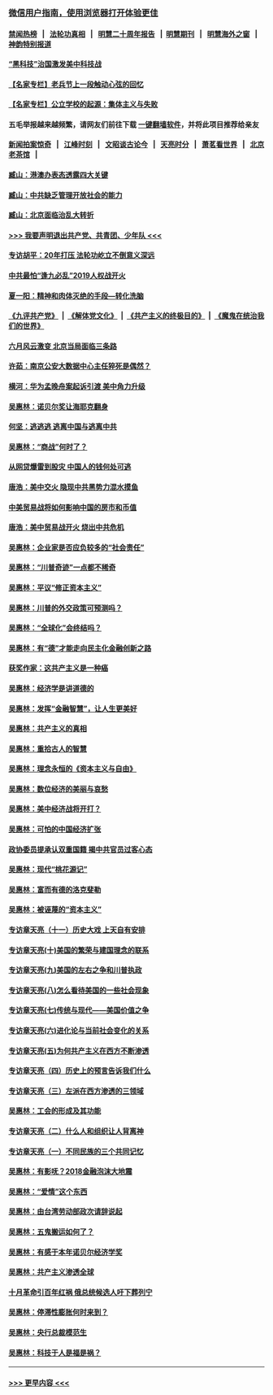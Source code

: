 ### [微信用户指南，使用浏览器打开体验更佳](https://github.com/gfw-breaker/banned-news1/blob/master/indexes/wechat-guide.md?t=0)
#### [禁闻热榜](热点新闻.md?t=0)  &nbsp;&nbsp;|&nbsp;&nbsp; [法轮功真相](https://github.com/gfw-breaker/truth/blob/master/README.md?t=0) &nbsp;&nbsp;|&nbsp;&nbsp; [明慧二十周年报告](https://github.com/gfw-breaker/mh-reports/blob/master/README.md?t=0) &nbsp;&nbsp;|&nbsp;&nbsp;[明慧期刊](https://github.com/gfw-breaker/mh-qikan) &nbsp;&nbsp;|&nbsp;&nbsp; [明慧海外之窗](https://github.com/gfw-breaker/mh-news/blob/master/README.md?t=0) &nbsp;&nbsp;|&nbsp;&nbsp; [神韵特别报道](https://github.com/gfw-breaker/mh-news/blob/master/shenyun.md?t=0)
#### [“黑科技”治国激发美中科技战](../pages/nsc423/n11638056.md?t=02040301) 
#### [【名家专栏】老兵节上一段触动心弦的回忆](../pages/nsc423/n11646016.md?t=02040301) 
#### [【名家专栏】公立学校的起源：集体主义与失败](../pages/nsc423/n11601833.md?t=02040301) 
#### 五毛举报越来越频繁，请网友们前往下载 [一键翻墙软件](https://github.com/gfw-breaker/ssr-accounts)，并将此项目推荐给亲友
#### [新闻拍案惊奇](https://github.com/gfw-breaker/banned-news1/blob/master/pages/link4.md) &nbsp;&nbsp;|&nbsp;&nbsp; [江峰时刻](https://github.com/gfw-breaker/banned-news1/blob/master/pages/link4.md) &nbsp;&nbsp;|&nbsp;&nbsp; [文昭谈古论今](https://github.com/gfw-breaker/banned-news1/blob/master/pages/link4.md) &nbsp;&nbsp;|&nbsp;&nbsp; [天亮时分](https://github.com/gfw-breaker/banned-news1/blob/master/pages/link4.md) &nbsp;&nbsp;|&nbsp;&nbsp; [萧茗看世界](https://github.com/gfw-breaker/banned-news1/blob/master/pages/link4.md) &nbsp;&nbsp;|&nbsp;&nbsp; [北京老茶馆](https://github.com/gfw-breaker/banned-news1/blob/master/pages/link4.md) &nbsp;&nbsp;|&nbsp;&nbsp; 
#### [臧山：港澳办表态透露四大关键](../pages/nsc423/n11421628.md?t=02040301) 
#### [臧山：中共缺乏管理开放社会的能力](../pages/nsc423/n11407457.md?t=02040301) 
#### [臧山：北京面临治乱大转折](../pages/nsc423/n11406895.md?t=02040301) 
#### [>>> 我要声明退出共产党、共青团、少年队 <<<](https://github.com/begood0513/goodnews/blob/master/quit/letter.md) 
#### [专访胡平：20年打压 法轮功屹立不倒意义深远](../pages/nsc423/n11398800.md?t=02040301) 
#### [中共最怕“逢九必乱”2019人权战开火](../pages/nsc423/n11385248.md?t=02040301) 
#### [夏一阳：精神和肉体灭绝的手段—转化洗脑](../pages/nsc423/n11368250.md?t=02040301) 
#### [《九评共产党》](https://github.com/begood0513/9ping.md/blob/master/README.md) &nbsp;|&nbsp; [《解体党文化》](../../../../jtdwh.md/blob/master/README.md)  &nbsp;|&nbsp; [《共产主义的终极目的》](../../../../gczydzjmd.md/blob/master/README.md) &nbsp;|&nbsp; [《魔鬼在统治我们的世界》](../../../../mgztzwmdsj.md/blob/master/README.md) 
#### [六月风云激变 北京当局面临三条路](../pages/nsc423/n11313668.md?t=02040301) 
#### [许茹：南京公安大数据中心主任猝死是偶然？](../pages/nsc423/n11064744.md?t=02040301) 
#### [横河：华为孟晚舟案起诉引渡 美中角力升级](../pages/nsc423/n11027230.md?t=02040301) 
#### [吴惠林：诺贝尔奖让海耶克翻身](../pages/nsc423/n10890049.md?t=02040301) 
#### [何坚：逃逃逃 逃离中国与逃离中共](../pages/nsc423/n10592891.md?t=02040301) 
#### [吴惠林：“商战”何时了？](../pages/nsc423/n10573558.md?t=02040301) 
#### [从网贷爆雷到股灾 中国人的钱何处可逃](../pages/nsc423/n10572800.md?t=02040301) 
#### [唐浩：美中交火 隐现中共黑势力混水摸鱼](../pages/nsc423/n10544040.md?t=02040301) 
#### [中美贸易战将如何影响中国的房市和币值](../pages/nsc423/n10543697.md?t=02040301) 
#### [唐浩：美中贸易战开火 烧出中共危机](../pages/nsc423/n10540126.md?t=02040301) 
#### [吴惠林：企业家是否应负较多的“社会责任”](../pages/nsc423/n10535022.md?t=02040301) 
#### [吴惠林：“川普奇迹”一点都不稀奇](../pages/nsc423/n10512808.md?t=02040301) 
#### [吴惠林：平议“修正资本主义”](../pages/nsc423/n10495724.md?t=02040301) 
#### [吴惠林：川普的外交政策可预测吗？](../pages/nsc423/n10462387.md?t=02040301) 
#### [吴惠林：“全球化”会终结吗？](../pages/nsc423/n10452838.md?t=02040301) 
#### [吴惠林：有“德”才能走向民主化金融创新之路](../pages/nsc423/n10432292.md?t=02040301) 
#### [获奖作家：这共产主义是一种癌](../pages/nsc423/n10431541.md?t=02040301) 
#### [吴惠林：经济学是讲道德的](../pages/nsc423/n10398014.md?t=02040301) 
#### [吴惠林：发挥“金融智慧”，让人生更美好](../pages/nsc423/n10375019.md?t=02040301) 
#### [吴惠林：共产主义的真相](../pages/nsc423/n10351394.md?t=02040301) 
#### [吴惠林：重拾古人的智慧](../pages/nsc423/n10337691.md?t=02040301) 
#### [吴惠林：理念永恒的《资本主义与自由》](../pages/nsc423/n10316274.md?t=02040301) 
#### [吴惠林：数位经济的美丽与哀愁](../pages/nsc423/n10292946.md?t=02040301) 
#### [吴惠林：美中经济战将开打？](../pages/nsc423/n10258825.md?t=02040301) 
#### [吴惠林：可怕的中国经济扩张](../pages/nsc423/n10219147.md?t=02040301) 
#### [政协委员提承认双重国籍 揭中共官员过客心态](../pages/nsc423/n10208809.md?t=02040301) 
#### [吴惠林：现代“桃花源记”](../pages/nsc423/n10185234.md?t=02040301) 
#### [吴惠林：富而有德的洛克斐勒](../pages/nsc423/n10142264.md?t=02040301) 
#### [吴惠林：被诬蔑的“资本主义”](../pages/nsc423/n10124816.md?t=02040301) 
#### [专访章天亮（十一）历史大戏 上天自有安排](../pages/nsc423/n10094905.md?t=02040301) 
#### [专访章天亮(十)美国的繁荣与建国理念的联系](../pages/nsc423/n10094899.md?t=02040301) 
#### [专访章天亮(九)美国的左右之争和川普执政](../pages/nsc423/n10094889.md?t=02040301) 
#### [专访章天亮(八)怎么看待美国的一些社会现象](../pages/nsc423/n10094857.md?t=02040301) 
#### [专访章天亮(七)传统与现代——美国价值之争](../pages/nsc423/n10093140.md?t=02040301) 
#### [专访章天亮(六)进化论与当前社会变化的关系](../pages/nsc423/n10092036.md?t=02040301) 
#### [专访章天亮(五)为何共产主义在西方不断渗透](../pages/nsc423/n10083620.md?t=02040301) 
#### [专访章天亮（四）历史上的预言告诉我们什么](../pages/nsc423/n10083606.md?t=02040301) 
#### [专访章天亮（三）左派在西方渗透的三领域](../pages/nsc423/n10081115.md?t=02040301) 
#### [吴惠林：工会的形成及其功能](../pages/nsc423/n10080633.md?t=02040301) 
#### [专访章天亮（二）什么人和组织让人背离神](../pages/nsc423/n10076637.md?t=02040301) 
#### [专访章天亮（一）不同民族的三个共同记忆](../pages/nsc423/n10074188.md?t=02040301) 
#### [吴惠林：有影呒？2018金融泡沫大地震](../pages/nsc423/n10040534.md?t=02040301) 
#### [吴惠林：“爱情”这个东西](../pages/nsc423/n10019423.md?t=02040301) 
#### [吴惠林：由台湾劳动部政次请辞说起](../pages/nsc423/n9979679.md?t=02040301) 
#### [吴惠林：五鬼搬运如何了？](../pages/nsc423/n9925338.md?t=02040301) 
#### [吴惠林：有感于本年诺贝尔经济学奖](../pages/nsc423/n9871883.md?t=02040301) 
#### [吴惠林：共产主义渗透全球](../pages/nsc423/n9812748.md?t=02040301) 
#### [十月革命引百年红祸 俄总统候选人吁下葬列宁](../pages/nsc423/n9810182.md?t=02040301) 
#### [吴惠林：停滞性膨胀何时来到？](../pages/nsc423/n9764136.md?t=02040301) 
#### [吴惠林：央行总裁模范生](../pages/nsc423/n9728134.md?t=02040301) 
#### [吴惠林：科技于人是福是祸？](../pages/nsc423/n9672982.md?t=02040301) 

----
#### [ >>> 更早内容 <<< ](../indexes/nsc423-earlier.md)
